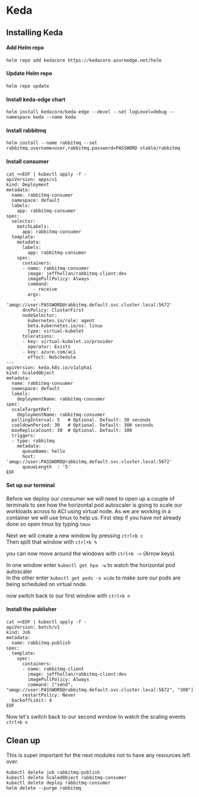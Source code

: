 # Keda 

## Installing Keda

#### Add Helm repo
```
helm repo add kedacore https://kedacore.azureedge.net/helm
```

#### Update Helm repo
```
helm repo update
```

#### Install keda-edge chart
```
helm install kedacore/keda-edge --devel --set logLevel=debug --namespace keda --name keda
```

#### Install rabbitmq
```
helm install --name rabbitmq --set rabbitmq.username=user,rabbitmq.password=PASSWORD stable/rabbitmq
```

#### Install consumer
```
cat <<EOF | kubectl apply -f -
apiVersion: apps/v1
kind: Deployment
metadata:
  name: rabbitmq-consumer
  namespace: default
  labels:
    app: rabbitmq-consumer
spec:
  selector:
    matchLabels:
      app: rabbitmq-consumer
  template:
    metadata:
      labels:
        app: rabbitmq-consumer
    spec:
      containers:
      - name: rabbitmq-consumer
        image: jeffhollan/rabbitmq-client:dev
        imagePullPolicy: Always
        command:
          - receive
        args:
          - 'amqp://user:PASSWORD@rabbitmq.default.svc.cluster.local:5672'
      dnsPolicy: ClusterFirst
      nodeSelector:
        kubernetes.io/role: agent
        beta.kubernetes.io/os: linux
        type: virtual-kubelet
      tolerations:
      - key: virtual-kubelet.io/provider
        operator: Exists
      - key: azure.com/aci
        effect: NoSchedule      
---
apiVersion: keda.k8s.io/v1alpha1
kind: ScaledObject
metadata:
  name: rabbitmq-consumer
  namespace: default
  labels:
    deploymentName: rabbitmq-consumer
spec:
  scaleTargetRef:
    deploymentName: rabbitmq-consumer
  pollingInterval: 5   # Optional. Default: 30 seconds
  cooldownPeriod: 30   # Optional. Default: 300 seconds
  maxReplicaCount: 30  # Optional. Default: 100
  triggers:
  - type: rabbitmq
    metadata:
      queueName: hello
      host: 'amqp://user:PASSWORD@rabbitmq.default.svc.cluster.local:5672'
      queueLength  : '5'
EOF
```

#### Set up our terminal
Before we deploy our consumer we will need to open up a couple of terminals to see how the horizontal pod autoscaler is going to scale our workloads across to ACI using virtual node. As we are working in a container we will use tmux to help us. First step if you have not already done so open tmux by typing `tmux`

Next we will create a new window by pressing `ctrl+b c`  
Then split that window with `ctrl+b %`  

you can now move around the windows with `ctrl+b ->` (Arrow keys)  

In one window enter `kubectl get hpa -w` to watch the horizontal pod autoscaler  
In the other enter `kubectl get pods -o wide` to make sure our pods are being scheduled on virtual node.  

now switch back to our first window with `ctrl+b n`

#### Install the publisher
```
cat <<EOF | kubectl apply -f -
apiVersion: batch/v1
kind: Job
metadata:
  name: rabbitmq-publish
spec:
  template:
    spec:
      containers:
      - name: rabbitmq-client
        image: jeffhollan/rabbitmq-client:dev
        imagePullPolicy: Always
        command: ["send",  "amqp://user:PASSWORD@rabbitmq.default.svc.cluster.local:5672", "300"]
      restartPolicy: Never
  backoffLimit: 4
EOF
```

Now let's switch back to our second window to watch the scaling events `ctrl+b n`


## Clean up
This is super important for the next modules not to have any resources left over.
```
kubectl delete job rabbitmq-publish
kubectl delete ScaledObject rabbitmq-consumer
kubectl delete deploy rabbitmq-consumer
helm delete --purge rabbitmq
```